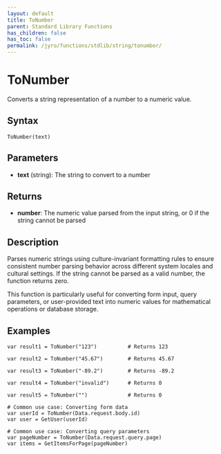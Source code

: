 ```yaml
---
layout: default
title: ToNumber
parent: Standard Library Functions
has_children: false
has_toc: false
permalink: /jyro/functions/stdlib/string/tonumber/
---
```


# ToNumber

Converts a string representation of a number to a numeric value.

## Syntax

```jyro
ToNumber(text)
```

## Parameters

- **text** (string): The string to convert to a number

## Returns

- **number**: The numeric value parsed from the input string, or 0 if the string cannot be parsed

## Description

Parses numeric strings using culture-invariant formatting rules to ensure consistent number parsing behavior across different system locales and cultural settings. If the string cannot be parsed as a valid number, the function returns zero.

This function is particularly useful for converting form input, query parameters, or user-provided text into numeric values for mathematical operations or database storage.

## Examples

```jyro
var result1 = ToNumber("123")          # Returns 123
```

```jyro
var result2 = ToNumber("45.67")        # Returns 45.67
```

```jyro
var result3 = ToNumber("-89.2")        # Returns -89.2
```

```jyro
var result4 = ToNumber("invalid")      # Returns 0
```

```jyro
var result5 = ToNumber("")             # Returns 0
```

```jyro
# Common use case: Converting form data
var userId = ToNumber(Data.request.body.id)
var user = GetUser(userId)
```

```jyro
# Common use case: Converting query parameters
var pageNumber = ToNumber(Data.request.query.page)
var items = GetItemsForPage(pageNumber)
```
